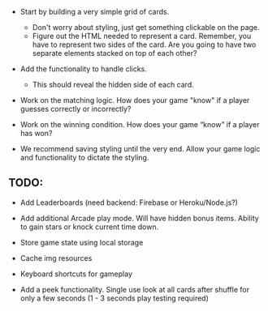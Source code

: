 - Start by building a very simple grid of cards.
   - Don't worry about styling, just get something clickable on the page.
   - Figure out the HTML needed to represent a card. Remember, you have to represent two sides of the card. Are you going to have two separate elements stacked on top of each other?

- Add the functionality to handle clicks.
    - This should reveal the hidden side of each card.

- Work on the matching logic. How does your game "know" if a player guesses correctly or incorrectly?

- Work on the winning condition. How does your game “know” if a player has won?

- We recommend saving styling until the very end. Allow your game logic and functionality to dictate the styling.

## TODO:
* Add Leaderboards (need backend: Firebase or Heroku/Node.js?)

* Add additional Arcade play mode. Will have hidden bonus items. Ability to gain stars or knock current time down.

* Store game state using local storage

* Cache img resources

* Keyboard shortcuts for gameplay

* Add a peek functionality. Single use look at all cards after shuffle for only a few seconds (1 - 3 seconds play testing required)